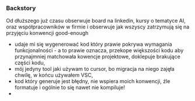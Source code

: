 
### Backstory
Od dłuższego już czasu obserwuje board na linkedin, kursy o tematyce AI, oraz współpracowników w firmie i obserwuje jak wszyscy zatrzymują się na przyjęciu konwencji good-enough
- udaje mi się wygenerować kod który prawie pokrywa wymagania funkcjonalności - a to prawie oznacza, przekope większości kodu aby przynajmniej matchowała kowencje projektowe, doklepuje brakujące części kodu,
- mój jedyny tool jaki używam to cursor, bo migracja na niego zajęła chwilę, w końcu używałem VSC,
- kod który generuje jest błędny, nie wspiera moich konwencji, źle formatuje i ogólnie to się nawet nie kompiluje!
- 